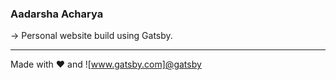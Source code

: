 ### Aadarsha Acharya


&rarr; Personal website build using Gatsby.



---

Made with ❤️ and ![www.gatsby.com]@gatsby

